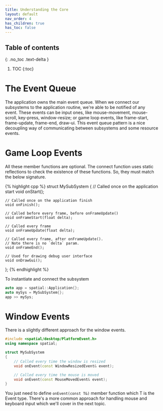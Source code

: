 ```yaml
---
title: Understanding the Core
layout: default
nav_order: 4
has_children: true
has_toc: false
---
```


## Table of contents
{: .no_toc .text-delta }

1. TOC
{:toc}

# The Event Queue

The application owns the main event queue. When we connect our subsystems to the application routine, we're able to be notified of any event. These events can be input ones, like mouse-movement, mouse-scroll, key-press, window-resize; or game loop events, like frame-start, frame-update, frame-end, draw-ui. This event queue pattern is a nice decoupling way of communicating between subsystems and some resource events.

# Game Loop Events

All these member functions are optional. The connect function uses static reflections to check the existence of these functions. So, they must match the below signature.

{% highlight cpp %}
struct MySubSystem
{
    // Called once on the application start
    void onStart();

    // Called once on the application finish
    void onFinish();

    // Called before every frame, before onFrameUpdate()
    void onFrameStart(float delta);

    // Called every frame
    void onFrameUpdate(float delta);

    // Called every frame, after onFrameUpdate(). 
    // Note there is no `delta` param.
    void onFrameEnd();

    // Used for drawing debug user interface
    void onDrawGui();
};
{% endhighlight %}

To instantiate and connect the subsystem
```cpp
auto app = spatial::Application{};
auto mySys = MySubSystem{};
app >> mySys;
```

# Window Events

There is a slightly different approach for the window events.

```cpp
#include <spatial/desktop/PlatformEvent.h>
using namespace spatial;

struct MySubSystem
{
    // Called every time the window is resized
    void onEvent(const WindowResizedEvent& event);

    // Called every time the mouse is moved
    void onEvent(const MouseMovedEvent& event);
}
```

You just need to define `onEvent(const T&)` member function which T is the Event type.
There's a more common approach for handling mouse and keyboard input which we'll cover in the next topic.
